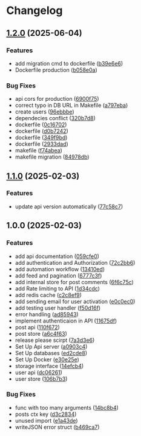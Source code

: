 # Changelog

## [1.2.0](https://github.com/ozarabal/goSocial/compare/v1.1.0...v1.2.0) (2025-06-04)


### Features

* add migration cmd to dockerfile ([b39e6e6](https://github.com/ozarabal/goSocial/commit/b39e6e638b238e22f53e2489fed000380efc13b2))
* Dockerfile production ([b058e0a](https://github.com/ozarabal/goSocial/commit/b058e0a3fd0355115922b01ece98ec9b74ae31f4))


### Bug Fixes

* api cors for production ([6900f75](https://github.com/ozarabal/goSocial/commit/6900f7579a376df3f45d3f40203c63df7d2a4576))
* correct typo in DB URL in Makefile ([a797eba](https://github.com/ozarabal/goSocial/commit/a797eba4c11dd25b558c535bfa547b3a72fb0000))
* create users ([96ebbbe](https://github.com/ozarabal/goSocial/commit/96ebbbec19cc684f35518ee09456ed04c20c90f9))
* dependecies conflict ([320b7d8](https://github.com/ozarabal/goSocial/commit/320b7d868256a2f3482cebc18fadfb75bfbfe401))
* dockerfile ([0c16702](https://github.com/ozarabal/goSocial/commit/0c16702838939df2b2c221cb843ada496eb8ec3f))
* dockerfile ([d0b7242](https://github.com/ozarabal/goSocial/commit/d0b724206b36750faa99e56d2101bfc59385b932))
* dockerfile ([349f9bd](https://github.com/ozarabal/goSocial/commit/349f9bd0e1a744b44f6464603f4a9ccf558c3a34))
* dockerfile ([2933dad](https://github.com/ozarabal/goSocial/commit/2933dad9593a231d89cf6304ec4568fca1a14a0b))
* makefile ([f74abea](https://github.com/ozarabal/goSocial/commit/f74abeafe86b618863c7f17a4ed6040b37943a9a))
* makefile migration ([84978db](https://github.com/ozarabal/goSocial/commit/84978dbdf5dcabe897463f0b4e8a7bcbef35aedd))

## [1.1.0](https://github.com/ozarabal/goSocial/compare/v1.0.0...v1.1.0) (2025-02-03)


### Features

* update api version automatically ([77c58c7](https://github.com/ozarabal/goSocial/commit/77c58c765ef6258819171e4cb25cedd14a9df8af))

## 1.0.0 (2025-02-03)


### Features

* add api documentation ([059cfe0](https://github.com/ozarabal/goSocial/commit/059cfe0b4df2036baeaf6957cbef6f0e98650f5e))
* add authentication and Authorization ([72c2bb6](https://github.com/ozarabal/goSocial/commit/72c2bb68f060f1c08fa05bbac318d3b691ff6cbe))
* add automation workflow ([13410ed](https://github.com/ozarabal/goSocial/commit/13410edb264203d995d4deb2c7aa20373bf4a076))
* add feed and pagination ([6777c3f](https://github.com/ozarabal/goSocial/commit/6777c3f98fd0bb278f91a7578e42f7a3106f3be2))
* add internal store for post comments ([6f6c75c](https://github.com/ozarabal/goSocial/commit/6f6c75c9bec845435fdadc3c5017afec810a963f))
* add Rate limiting to API ([1d34cdc](https://github.com/ozarabal/goSocial/commit/1d34cdc6ceadb0158d8cc780c5cd8f067c5e58a3))
* add redis cache ([c2c8ef9](https://github.com/ozarabal/goSocial/commit/c2c8ef9192e11e3384b4be6777063d75688b7553))
* add sending email for user activation ([e0c0ec0](https://github.com/ozarabal/goSocial/commit/e0c0ec05cdf51dc596a9d739b244c4c7084ea23a))
* add testing user handler ([f50d16f](https://github.com/ozarabal/goSocial/commit/f50d16f07b71f449edd0228f8d44218c8cc70557))
* error handling ([ad85943](https://github.com/ozarabal/goSocial/commit/ad8594314c966fdd9dfd20f130570789be39858b))
* implement authenticaion in API ([11675df](https://github.com/ozarabal/goSocial/commit/11675df03cadf2b37963cad4bcab7ab0d73b16ee))
* post api ([110f672](https://github.com/ozarabal/goSocial/commit/110f6723e7eb7d5fb875680919547177e74dff4e))
* post store ([a6c4f63](https://github.com/ozarabal/goSocial/commit/a6c4f632010f049b89dfebf2ef560ef9ac15629d))
* release please scirpt ([7a3d3e6](https://github.com/ozarabal/goSocial/commit/7a3d3e6af7ff8044f42c0fa5983d48cea6705c4e))
* Set Up Api server ([a0903c4](https://github.com/ozarabal/goSocial/commit/a0903c4a3509e5507380682c5e38f920050799fc))
* Set Up databases ([ed2cde8](https://github.com/ozarabal/goSocial/commit/ed2cde858bdd99a796172472a8e824f6cf581350))
* Set Up Docker ([e30e25e](https://github.com/ozarabal/goSocial/commit/e30e25e8f519f91ac8e0c887d13813a32343054f))
* storage interface ([14efcb4](https://github.com/ozarabal/goSocial/commit/14efcb4be79208b4977d7134e8fee61159925a76))
* user api ([dc06261](https://github.com/ozarabal/goSocial/commit/dc06261d6d8f24cf1757b5a89569d9603d7000f0))
* user store ([106b7b3](https://github.com/ozarabal/goSocial/commit/106b7b3ae90fd50875831745bfb2839878046fcf))


### Bug Fixes

* func with too many arguments ([14bc8b4](https://github.com/ozarabal/goSocial/commit/14bc8b46ff3b6284635b29e8b2d62c8f4ffbd917))
* posts ctx key ([d3c2834](https://github.com/ozarabal/goSocial/commit/d3c2834a41e7fa5c630630de7945f189711e957c))
* unused import ([e1a43de](https://github.com/ozarabal/goSocial/commit/e1a43dec540faf97e6257d6cf28dd946484ac9e4))
* writeJSON error struct ([b469ca7](https://github.com/ozarabal/goSocial/commit/b469ca754d22a94fe97418e18614136c4a4ddba1))
